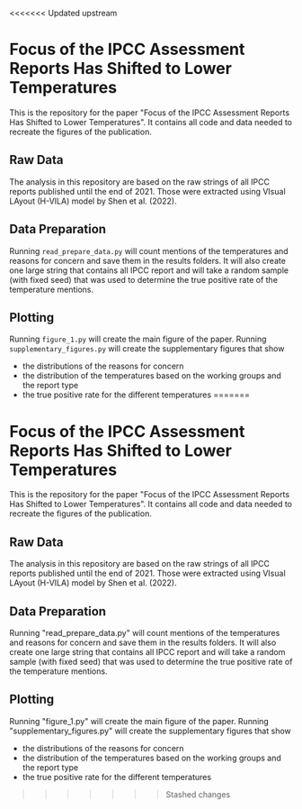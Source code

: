<<<<<<< Updated upstream
# Focus of the IPCC Assessment Reports Has Shifted to Lower Temperatures
This is the repository for the paper "Focus of the IPCC Assessment Reports Has Shifted to Lower Temperatures". It contains all code and data needed to recreate the figures of the publication. 

## Raw Data
The analysis in this repository are based on the raw strings of all IPCC reports published until the end of 2021. Those were extracted using VIsual LAyout (H-VILA) model by Shen et al. (2022). 

## Data Preparation
Running `read_prepare_data.py` will count mentions of the temperatures and reasons for concern and save them in the results folders. It will also create one large string that contains all IPCC report and will take a random sample (with fixed seed) that was used to determine the true positive rate of the temperature mentions. 

## Plotting
Running `figure_1.py` will create the main figure of the paper. 
Running `supplementary_figures.py` will create the supplementary figures that show
- the distributions of the reasons for concern 
- the distribution of the temperatures based on the working groups and the report type
- the true positive rate for the different temperatures
=======
# Focus of the IPCC Assessment Reports Has Shifted to Lower Temperatures
This is the repository for the paper "Focus of the IPCC Assessment Reports Has Shifted to Lower Temperatures". It contains all code and data needed to recreate the figures of the publication. 

## Raw Data
The analysis in this repository are based on the raw strings of all IPCC reports published until the end of 2021. Those were extracted using VIsual LAyout (H-VILA) model by Shen et al. (2022). 

## Data Preparation
Running "read_prepare_data.py" will count mentions of the temperatures and reasons for concern and save them in the results folders. It will also create one large string that contains all IPCC report and will take a random sample (with fixed seed) that was used to determine the true positive rate of the temperature mentions. 

## Plotting
Running "figure_1.py" will create the main figure of the paper. 
Running "supplementary_figures.py" will create the supplementary figures that show
- the distributions of the reasons for concern 
- the distribution of the temperatures based on the working groups and the report type
- the true positive rate for the different temperatures
>>>>>>> Stashed changes
